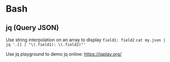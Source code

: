 # Bash

## jq (Query JSON)

Use string interpolation on an array to display `field1: field2`
`cat my.json | jq '.[] | "\(.field1): \(.field2)"' `

Use jq playground to demo jq online:
https://jqplay.org/
